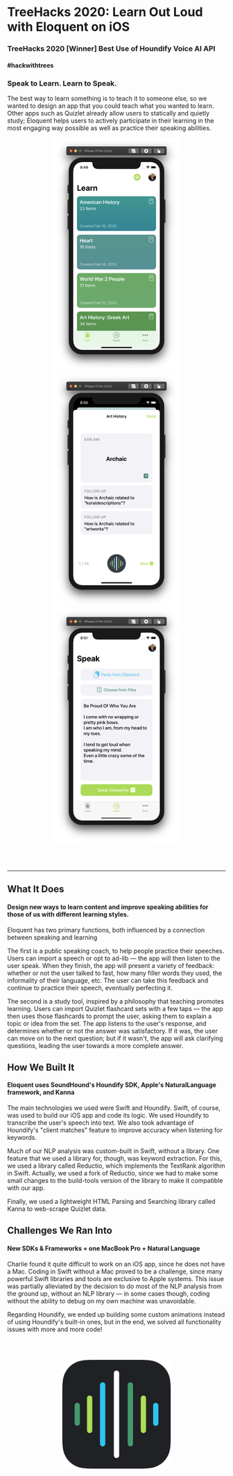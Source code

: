 # TreeHacks 2020: Learn Out Loud with Eloquent on iOS
### TreeHacks 2020 [Winner] Best Use of Houndify Voice AI API
#### #hackwithtrees

### Speak to Learn. Learn to Speak.

The best way to learn something is to teach it to someone else, so we wanted to design an app that you could teach what you wanted to learn. Other apps such as Quizlet already allow users to statically and quietly study; Eloquent helps users to actively participate in their learning in the most engaging way possible as well as practice their speaking abilities.

<p align="center">
    <img src="Assets/Screenshots/Eloquent-one.png" width=290px> <img src="Assets/Screenshots/Eloquent-two.png" width=290px> <img src="Assets/Screenshots/Eloquent-three.png" width=290px>
</p>

<br></br>
<hr></hr>



## What It Does
#### Design new ways to learn content and improve speaking abilities for those of us with different learning styles.
Eloquent has two primary functions, both influenced by a connection between speaking and learning

The first is a public speaking coach, to help people practice their speeches. Users can import a speech or opt to ad-lib — the app will then listen to the user speak. When they finish, the app will present a variety of feedback: whether or not the user talked to fast, how many filler words they used, the informality of their language, etc. The user can take this feedback and continue to practice their speech, eventually perfecting it.

The second is a study tool, inspired by a philosophy that teaching promotes learning. Users can import Quizlet flashcard sets with a few taps — the app then uses those flashcards to prompt the user, asking them to explain a topic or idea from the set. The app listens to the user's response, and determines whether or not the answer was satisfactory. If it was, the user can move on to the next question; but if it wasn't, the app will ask clarifying questions, leading the user towards a more complete answer.

## How We Built It
#### Eloquent uses SoundHound's Houndify SDK, Apple's NaturalLanguage framework, and Kanna
The main technologies we used were Swift and Houndify. Swift, of course, was used to build our iOS app and code its logic. We used Houndify to transcribe the user's speech into text. We also took advantage of Houndify's "client matches" feature to improve accuracy when listening for keywords.

Much of our NLP analysis was custom-built in Swift, without a library. One feature that we used a library for, though, was keyword extraction. For this, we used a library called Reductio, which implements the TextRank algorithm in Swift. Actually, we used a fork of Reductio, since we had to make some small changes to the build-tools version of the library to make it compatible with our app.

Finally, we used a lightweight HTML Parsing and Searching library called Kanna to web-scrape Quizlet data.

## Challenges We Ran Into
#### New SDKs & Frameworks + one MacBook Pro + Natural Language
Charlie found it quite difficult to work on an iOS app, since he does not have a Mac. Coding in Swift without a Mac proved to be a challenge, since many powerful Swift libraries and tools are exclusive to Apple systems. This issue was partially alleviated by the decision to do most of the NLP analysis from the ground up, without an NLP library — in some cases though, coding without the ability to debug on my own machine was unavoidable.

Regarding Houndify, we ended up building some custom animations instead of using Houndify's built-in ones, but in the end, we solved all functionality issues with more and more code!

<br></br>
<p align="center">
    <img src="Assets/EloquentAppIconRounded.png" width=250em>
</p>
